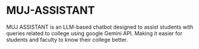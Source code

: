 # MUJ-ASSISTANT
MUJ ASSISTANT is an LLM-based chatbot designed to assist students with queries related to college using google Gemini API. Making it easier for students and faculty to know their college better.
